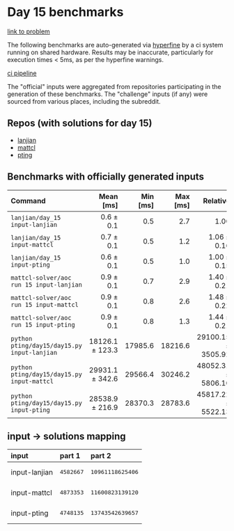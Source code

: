 # Day 15 benchmarks

[link to problem](http://adventofcode.com/2022/day/15)

The following benchmarks are auto-generated via [hyperfine](https://github.com/sharkdp/hyperfine) by a ci system running on shared hardware. Results may be inaccurate, particularly for execution times < 5ms, as per the hyperfine warnings.

[ci pipeline](http://ci.papercode.net:8080/teams/aoc2022/pipelines/aoc-compare-2022)

The "official" inputs were aggregated from repositories participating in the generation of these benchmarks. The "challenge" inputs (if any) were sourced from various places, including the subreddit.

## Repos (with solutions for day 15)


- [lanjian](https://github.com/LanJian/aoc-2022)
- [mattcl](https://github.com/mattcl/aoc2022)
- [pting](https://github.com/pting/aoc2022)

## Benchmarks with officially generated inputs
| Command | Mean [ms] | Min [ms] | Max [ms] | Relative |
|:---|---:|---:|---:|---:|
| `lanjian/day_15 input-lanjian` | 0.6 ± 0.1 | 0.5 | 2.7 | 1.00 |
| `lanjian/day_15 input-mattcl` | 0.7 ± 0.1 | 0.5 | 1.2 | 1.06 ± 0.16 |
| `lanjian/day_15 input-pting` | 0.6 ± 0.1 | 0.5 | 1.0 | 1.00 ± 0.15 |
| `mattcl-solver/aoc run 15 input-lanjian` | 0.9 ± 0.1 | 0.7 | 2.9 | 1.40 ± 0.21 |
| `mattcl-solver/aoc run 15 input-mattcl` | 0.9 ± 0.1 | 0.8 | 2.6 | 1.48 ± 0.22 |
| `mattcl-solver/aoc run 15 input-pting` | 0.9 ± 0.1 | 0.8 | 1.3 | 1.44 ± 0.21 |
| `python pting/day15/day15.py input-lanjian` | 18126.1 ± 123.3 | 17985.6 | 18216.6 | 29100.15 ± 3505.92 |
| `python pting/day15/day15.py input-mattcl` | 29931.1 ± 342.6 | 29566.4 | 30246.2 | 48052.31 ± 5806.10 |
| `python pting/day15/day15.py input-pting` | 28538.9 ± 216.9 | 28370.3 | 28783.6 | 45817.22 ± 5522.13 |

## input -> solutions mapping
|input|part 1|part 2|
|:---|:---|:---|
|input-lanjian|<pre>4582667</pre>|<pre>10961118625406</pre>|
|input-mattcl|<pre>4873353</pre>|<pre>11600823139120</pre>|
|input-pting|<pre>4748135</pre>|<pre>13743542639657</pre>|
